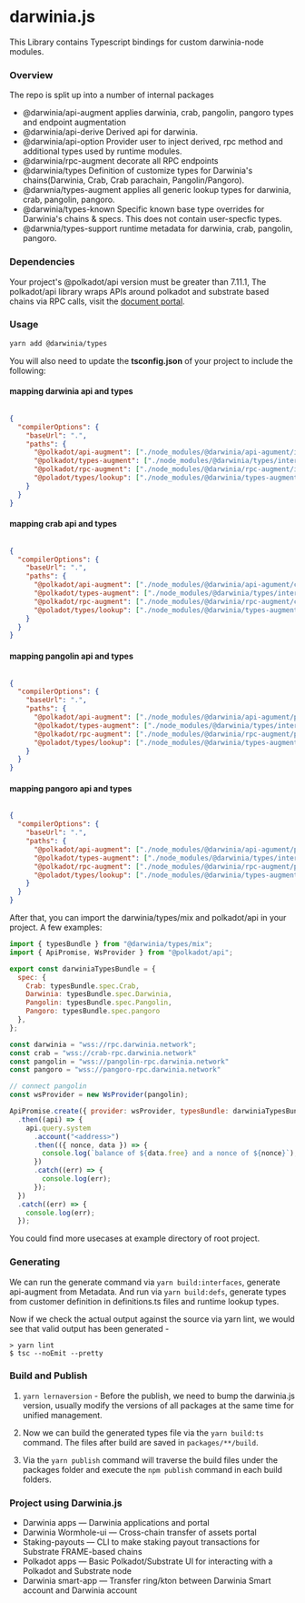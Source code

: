 # darwinia.js 
This Library contains Typescript bindings for custom darwinia-node modules.




### Overview

The repo is split up into a number of internal packages 

* @darwinia/api-augment applies darwinia, crab, pangolin, pangoro types and endpoint augmentation
* @darwinia/api-derive Derived api for darwinia.
* @darwinia/api-option Provider user to inject derived, rpc method and additional types used by runtime modules.
* @darwinia/rpc-augment  decorate all RPC endpoints
* @darwinia/types Definition of customize types for Darwinia's chains(Darwinia, Crab, Crab parachain, Pangolin/Pangoro).
* @darwnia/types-augment applies all generic lookup types for darwinia, crab, pangolin, pangoro.
* @darwinia/types-known Specific known base type overrides for Darwinia's chains & specs. This does not contain user-specfic types. 
* @darwnia/types-support runtime metadata for darwinia, crab, pangolin, pangoro.
	
	
### Dependencies

Your project's @polkadot/api version must be greater than 7.11.1, The polkadot/api library wraps APIs around polkadot and substrate based chains via RPC calls, visit the [document portal](https://polkadot.js.org/docs/api/).
	

### Usage

```bash
yarn add @darwinia/types  
```

You will also need to update the **tsconfig.json** of your project to include the following: 


#### mapping darwinia api and types

```json

{
  "compilerOptions": {
    "baseUrl": ".",
    "paths": {
      "@polkadot/api-augment": ["./node_modules/@darwinia/api-agument/index.d.ts"],
      "@polkadot/types-augment": ["./node_modules/@darwinia/types/interfaces/augment-types.d.ts"],
      "@polkadot/rpc-augment": ["./node_modules/@darwinia/rpc-augment/index.d.ts"],
      "@poladot/types/lookup": ["./node_modules/@darwinia/types-augment/index.d.ts"]
    }
  }
}

```


#### mapping crab api and types

```json

{
  "compilerOptions": {
    "baseUrl": ".",
    "paths": {
      "@polkadot/api-augment": ["./node_modules/@darwinia/api-agument/crab/index.d.ts"],
      "@polkadot/types-augment": ["./node_modules/@darwinia/types/interfaces/augment-types.d.ts"],
      "@polkadot/rpc-augment": ["./node_modules/@darwinia/rpc-augment/crab/index.d.ts"],
      "@poladot/types/lookup": ["./node_modules/@darwinia/types-augment/lookup/crab/index.d.ts"]
    }
  }
}

```

####  mapping pangolin api and types

```json

{
  "compilerOptions": {
    "baseUrl": ".",
    "paths": {
      "@polkadot/api-augment": ["./node_modules/@darwinia/api-agument/pangolin/index.d.ts"],
      "@polkadot/types-augment": ["./node_modules/@darwinia/types/interfaces/augment-types.d.ts"],
      "@polkadot/rpc-augment": ["./node_modules/@darwinia/rpc-augment/pangolin/index.d.ts"],
      "@poladot/types/lookup": ["./node_modules/@darwinia/types-augment/lookup/pangolin/index.d.ts"]
    }
  }
}

```


#### mapping pangoro api and types

```json

{
  "compilerOptions": {
    "baseUrl": ".",
    "paths": {
      "@polkadot/api-augment": ["./node_modules/@darwinia/api-agument/pangoro/index.d.ts"],
      "@polkadot/types-augment": ["./node_modules/@darwinia/types/interfaces/augment-types.d.ts"],
      "@polkadot/rpc-augment": ["./node_modules/@darwinia/rpc-augment/pangoro/index.d.ts"],
      "@poladot/types/lookup": ["./node_modules/@darwinia/types-augment/lookup/pangoro/index.d.ts"]
    }
  }
}

```



After that, you can import the darwinia/types/mix and polkadot/api in your project. A few examples:


```javascript
import { typesBundle } from "@darwinia/types/mix";
import { ApiPromise, WsProvider } from "@polkadot/api";

export const darwiniaTypesBundle = {
  spec: {
    Crab: typesBundle.spec.Crab,
    Darwinia: typesBundle.spec.Darwinia,
    Pangolin: typesBundle.spec.Pangolin,
    Pangoro: typesBundle.spec.pangoro
  },
};

const darwinia = "wss://rpc.darwinia.network";
const crab = "wss://crab-rpc.darwinia.network"
const pangolin = "wss://pangolin-rpc.darwinia.network"
const pangoro = "wss://pangoro-rpc.darwinia.network"

// connect pangolin 
const wsProvider = new WsProvider(pangolin);

ApiPromise.create({ provider: wsProvider, typesBundle: darwiniaTypesBundle })
  .then((api) => {
    api.query.system
      .account("<address>")
      .then(({ nonce, data }) => {
        console.log(`balance of ${data.free} and a nonce of ${nonce}`);
      })
      .catch((err) => {
        console.log(err);
      });
  })
  .catch((err) => {
    console.log(err);
  });

```


You could find more usecases at example directory of root project.


### Generating

We can run the generate command via `yarn build:interfaces`, generate api-augment from Metadata. And run via `yarn build:defs`, generate types from customer definition in definitions.ts files and runtime lookup types.

Now if we check the actual output against the source via yarn lint, we would see that valid output has been generated -
```
> yarn lint
$ tsc --noEmit --pretty
```


### Build and Publish
1. `yarn lernaversion` - Before the publish, we need to bump the darwinia.js version, usually modify the versions of all packages at the same time for unified management.

2. Now we can build the generated types file via the `yarn build:ts` command. The files after build are saved in `packages/**/build`.

3. Via the `yarn publish` command will traverse the build files under the packages folder and execute the `npm publish` command in each build folders.


### Project using Darwinia.js


* Darwinia apps         —  Darwinia applications and portal
* Darwinia Wormhole-ui  —  Cross-chain transfer of assets portal
* Staking-payouts       —  CLI to make staking payout transactions for Substrate FRAME-based chains
* Polkadot apps         —  Basic Polkadot/Substrate UI for interacting with a Polkadot and Substrate node
* Darwinia smart-app    —  Transfer ring/kton between Darwinia Smart account and Darwinia account     
